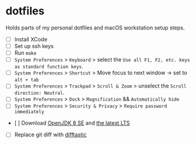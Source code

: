 # dotfiles
Holds parts of my personal dotfiles and macOS workstation setup steps.

* [ ] Install XCode
* [ ] Set up ssh keys
* [ ] Run `make`
* [ ] `System Preferences` > `Keyboard` > select the `Use all F1, F2, etc. keys as standard function keys`.
* [ ] `System Preferences` > `Shortcut` > Move focus to next window -> set to `alt + tab`
* [ ] `System Preferences` > `Trackpad` > `Scroll & Zoom` > unselect the `Scroll direction: Neutral`.
* [ ] `System Preferences` > `Dock` > `Magnification` && `Automatically hide`
* [ ] `System Preferences` > `Security & Privacy` > `Require password immediately`
* [ ] Download [OpenJDK 8 SE](https://www.azul.com/downloads/?version=java-8-lts&os=macos&package=jdk#zulu) and [the latest LTS](https://adoptium.net/en-GB/temurin/releases/?os=mac)
* [ ] Replace git diff with [difftastic](https://difftastic.wilfred.me.uk/git.html)
